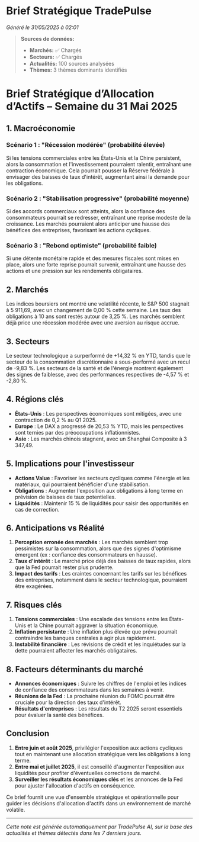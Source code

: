 # Brief Stratégique TradePulse

*Généré le 31/05/2025 à 02:01*

> **Sources de données:**
> - **Marchés:** ✅ Chargés
> - **Secteurs:** ✅ Chargés
> - **Actualités:** 100 sources analysées
> - **Thèmes:** 3 thèmes dominants identifiés

# Brief Stratégique d’Allocation d’Actifs – Semaine du 31 Mai 2025

## 1. Macroéconomie
### Scénario 1 : "Récession modérée" (probabilité élevée)
Si les tensions commerciales entre les États-Unis et la Chine persistent, alors la consommation et l'investissement pourraient ralentir, entraînant une contraction économique. Cela pourrait pousser la Réserve fédérale à envisager des baisses de taux d'intérêt, augmentant ainsi la demande pour les obligations.

### Scénario 2 : "Stabilisation progressive" (probabilité moyenne)
Si des accords commerciaux sont atteints, alors la confiance des consommateurs pourrait se redresser, entraînant une reprise modeste de la croissance. Les marchés pourraient alors anticiper une hausse des bénéfices des entreprises, favorisant les actions cycliques.

### Scénario 3 : "Rebond optimiste" (probabilité faible)
Si une détente monétaire rapide et des mesures fiscales sont mises en place, alors une forte reprise pourrait survenir, entraînant une hausse des actions et une pression sur les rendements obligataires.

## 2. Marchés
Les indices boursiers ont montré une volatilité récente, le S&P 500 stagnait à 5 911,69, avec un changement de 0,00 % cette semaine. Les taux des obligations à 10 ans sont restés autour de 3,25 %. Les marchés semblent déjà price une récession modérée avec une aversion au risque accrue.

## 3. Secteurs
Le secteur technologique a surperformé de +14,32 % en YTD, tandis que le secteur de la consommation discrétionnaire a sous-performé avec un recul de -9,83 %. Les secteurs de la santé et de l'énergie montrent également des signes de faiblesse, avec des performances respectives de -4,57 % et -2,80 %.

## 4. Régions clés
- **États-Unis** : Les perspectives économiques sont mitigées, avec une contraction de 0,2 % au Q1 2025.
- **Europe** : Le DAX a progressé de 20,53 % YTD, mais les perspectives sont ternies par des préoccupations inflationnistes.
- **Asie** : Les marchés chinois stagnent, avec un Shanghai Composite à 3 347,49.

## 5. Implications pour l'investisseur
- **Actions Value** : Favoriser les secteurs cycliques comme l'énergie et les matériaux, qui pourraient bénéficier d'une stabilisation.
- **Obligations** : Augmenter l'exposition aux obligations à long terme en prévision de baisses de taux potentielles.
- **Liquidités** : Maintenir 15 % de liquidités pour saisir des opportunités en cas de correction.

## 6. Anticipations vs Réalité
1. **Perception erronée des marchés** : Les marchés semblent trop pessimistes sur la consommation, alors que des signes d'optimisme émergent (ex : confiance des consommateurs en hausse).
2. **Taux d'intérêt** : Le marché price déjà des baisses de taux rapides, alors que la Fed pourrait rester plus prudente.
3. **Impact des tarifs** : Les craintes concernant les tarifs sur les bénéfices des entreprises, notamment dans le secteur technologique, pourraient être exagérées.

## 7. Risques clés
1. **Tensions commerciales** : Une escalade des tensions entre les États-Unis et la Chine pourrait aggraver la situation économique.
2. **Inflation persistante** : Une inflation plus élevée que prévu pourrait contraindre les banques centrales à agir plus rapidement.
3. **Instabilité financière** : Les révisions de crédit et les inquiétudes sur la dette pourraient affecter les marchés obligataires.

## 8. Facteurs déterminants du marché
- **Annonces économiques** : Suivre les chiffres de l'emploi et les indices de confiance des consommateurs dans les semaines à venir.
- **Réunions de la Fed** : La prochaine réunion du FOMC pourrait être cruciale pour la direction des taux d'intérêt.
- **Résultats d'entreprises** : Les résultats du T2 2025 seront essentiels pour évaluer la santé des bénéfices.

## Conclusion
1. **Entre juin et août 2025**, privilégier l'exposition aux actions cycliques tout en maintenant une allocation stratégique vers les obligations à long terme.
2. **Entre mai et juillet 2025**, il est conseillé d'augmenter l'exposition aux liquidités pour profiter d'éventuelles corrections de marché.
3. **Surveiller les résultats économiques clés** et les annonces de la Fed pour ajuster l'allocation d'actifs en conséquence.

Ce brief fournit une vue d'ensemble stratégique et opérationnelle pour guider les décisions d'allocation d'actifs dans un environnement de marché volatile.

---

*Cette note est générée automatiquement par TradePulse AI, sur la base des actualités et thèmes détectés dans les 7 derniers jours.*

